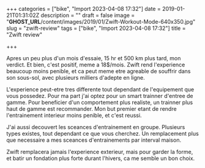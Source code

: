 +++
categories = ["bike", "Import 2023-04-08 17:32"]
date = 2019-01-21T01:31:02Z
description = ""
draft = false
image = "__GHOST_URL__/content/images/2019/01/Zwift-Workout-Mode-640x350.jpg"
slug = "zwift-review"
tags = ["bike", "Import 2023-04-08 17:32"]
title = "Zwift review"

+++


Apres un peu plus d'un mois d'essaie, 15 hr et 500 km plus tard, mon verdict. Et bien, c'est positif, meme a 18$/mois. Zwift rend l'experience beaucoup moins penible, et ca peut meme etre agreable de souffrir dans son sous-sol, avec plusieurs milliers d'adepte en ligne.

L'experience peut-etre tres differente tout dependant de l'equipement que vous possedez. Pour ma part j'ai optez pour un smart trainner d'entree de gamme. Pour beneficier d'un comportement plus realiste, un trainner plus haut de gamme est recommander. Mon but premier etant de rendre l'entrainement interieur moins penible,  et c'est reussi.

J'ai aussi decouvert les sceances d'entrainement en groupe. Plusieurs types existes, tout dependant ce que vous cherchez. Un remplacement plus que necessaire a mes sceances d'entrainements par interval maison.

Zwift remplacera jamais l'experience exterieur, mais pour garder la forme, et batir un fondation plus forte durant l'hivers, ca me semble un bon choix.

